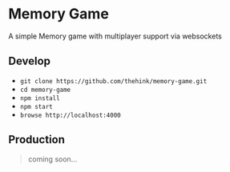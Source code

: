 # Memory Game
A simple Memory game with multiplayer support via websockets

## Develop

- `git clone https://github.com/thehink/memory-game.git`
- `cd memory-game`
- `npm install`
- `npm start`
- `browse http://localhost:4000`

## Production
> coming soon...
